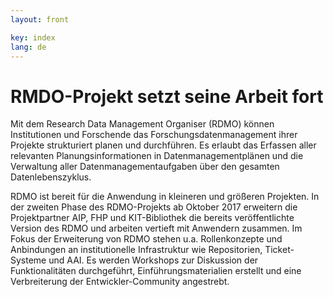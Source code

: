 ```yaml
---
layout: front

key: index
lang: de
---
```


RMDO-Projekt setzt seine Arbeit fort
=========

Mit dem Research Data Management Organiser (RDMO) können Institutionen und Forschende das Forschungsdatenmanagement ihrer Projekte strukturiert planen und durchführen. Es erlaubt das Erfassen aller relevanten Planungsinformationen in Datenmanagementplänen und die Verwaltung aller Datenmanagementaufgaben über den gesamten Datenlebenszyklus. 

RDMO ist bereit für die Anwendung in kleineren und größeren Projekten. In der zweiten Phase des RDMO-Projekts ab Oktober 2017 erweitern die Projektpartner AIP, FHP und KIT-Bibliothek die bereits veröffentlichte Version des RDMO und arbeiten vertieft mit Anwendern zusammen. Im Fokus der Erweiterung von RDMO stehen u.a. Rollenkonzepte und Anbindungen an institutionelle Infrastruktur wie Repositorien, 
Ticket-Systeme und AAI. Es werden Workshops zur Diskussion der Funktionalitäten durchgeführt, Einführungsmaterialien erstellt und eine Verbreiterung der Entwickler-Community angestrebt.

